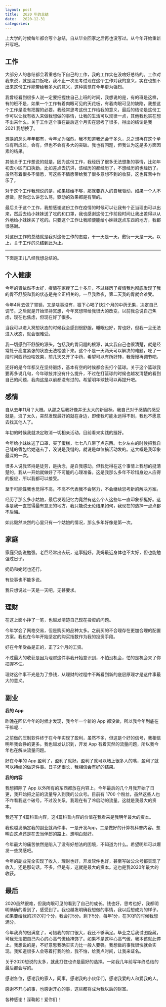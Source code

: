 ```yaml
---
layout: post
title:  2020 年的总结
date:   2020-12-31
categories: 
---
```


上大学的时候每年都会写个总结，自从毕业回家之后再也没写过。从今年开始重新开写吧。

## 工作

大部分人的总结都会着重总结下自己的工作，我的工作实在没啥好总结的。工作对我来说，就是混口饭吃，我不止一次思考过现在这个工作对我的意义，实在也想不出来这份工作能带给我多大的意义，这种感觉在今年更为强烈。

我曾经看到很多人说一定要把握住自己上班的时间，我想说的是，有的班是这样，有的班不是，如果一个工作有着肉眼可见的天花板，有着肉眼可见的缺陷，我想这个工作是没有把握的必要。我经常思考这份工作给我的意义，最后的结论是这份工作可以让我有收入来做我想做的事情，让我的生活可以规律一点，其他我也实在想不出来什么。关于工作这个事在最后这个月实在思考了很多，得出的结论是我 2021 我想换了。

想换的念头年年都有，今年尤为强烈。我不知道我还会干多久，总之想再在这个单位有所成长，会有，但也不会有多大的突破。我也有问题，但我认为这是多方面因素的结果。

其他关于工作想说的就是，因为这份工作，我经历了很多无法想象的事情，比如年初去小区门口执勤，比如差点去抗洪，该经历的都经历了，不想经历的也经历了。虽然有着很多不情愿，可这些不情愿带给我了很多意想不到的收获，这也算苦中作乐了。

对于这个工作我想说的是，如果钱给不够，那就要靠人的自我驱动，如果一个人不想做，那你怎么讲怎么骂，驱动的效果都是有限的。

最后关于这个工作，我想感谢这份工作在疫情的时候可以让我有个正当理由可以出来，然后去给小妹妹送了吃的和口罩，我也感谢这份工作前段时间让我出差得以从外地给小妹妹买了吃的。只要这个工作让我顺便能给小妹妹送点东西的地方，我都很感谢。

对这份工作的总结就是我对这份工作的态度，干一天是一天，敷衍一天是一天。以上，关于工作的总结到此为止。

---

下面是正儿八经我想总结的。

## 个人健康

今年的胃依然不太好，疫情在家瘦了二十多斤，不过经历了疫情我也彻底发现了我的胃不舒服和我的状态是完全正相关的。一旦我熬夜，第二天我的胃就会难受。

今年4月去做了胃镜，又是啥事没有，狠下心喝了快2个月的中药无果，决定自己调节。之后就是开始坚持冥想，今年冥想带给我很大的改变。以前我总说自己焦虑，现在也焦虑，但现在好了很多。

当我可以进入冥想状态的时候我会感到很舒服，睡眠也好，胃也好，但我一旦无法进入状态，就会很难受。

我一切感到不舒服的源头，包括我的胃问题的根源，其实我自己也很清楚，就是经常处于高度紧张的状态无法松弛下来。这个不是一天两天可以解决的难题，吃了一段时间西药没啥效果，前几天又开了中药，希望可以有所好转，我慢慢再调节吧。

还好的是今年都又在坚持锻炼，基本有空的时候都会去打个篮球。关于这个篮球我要再多说几句，今年球技并没有什么提升，不过在打篮球的时候也越发清楚的看到自己的问题，我向这是以前都没有过的。希望明年球技可以再提升吧。

## 感情

自从去年11月？大概。从那之后我好像并无太大的新目标。我自己对于感情的感受就是，浪了太久，突然发现最好的就在身边，即使我可能永远得不到，我也不愿意去找其他人了。

年初的时候我就决定取消一切相亲活动，目前看来实践的挺好。

今年给小妹妹送了口罩，买了蛋糕，七七八八带了点东西。七夕左右的时候把我自己缝的香包给她送去了，没说是我缝的，就说是单位搞活动发的。这大概是我印象最深的一次。

很多人说我坚持是徒劳，是执念，是自我感动。但我觉得在这个事情上我想的挺清楚的，我从一开始就做好了不可能的心理准备。这是我那么多年不珍惜身边人应得的报应，所以我都可以接受。

至于可能性我也觉得不高，不高不代表我不会努力，不会继续思考新的解决方案。

经历了那么多小姑娘，最后发现记忆力竟然有这么个人这些年一直印象都挺好。这事是我一直觉得最有意思的地方，我只能说无论结果如何，我现在的选择一点点都不后悔。

如此毅然决然的心里只有一个姑娘的情况，那么多年好像是第一次。

## 家庭

家庭只能说勉强。老巨经常出去玩，这事挺好。我妈最近身体也不太好，但也能勉强过日子。

奶奶和姥姥也还行。

有些事也不能多说。

我只想说过一天是一天吧，无甚要求。

## 理财

在这上面小挣了一笔，也越发清楚自己现在投资的问题。

今年学会了网格交易，但是购买的品种太多。之前买的不合理存在更加合理的配置方案。我也在今年开始坚定的购买指数作为我的投资手段。

好在今年受益是正的，正了2个月的工资。

不过最大的收获是因为理财这件事我开始意识到，不怕没机会，怕的是机会来了你把握不住。

理财这件事不光是为了挣钱，从理财的过程中不断看到新的底层原理才是这件事最大的意义。


## 副业

**我的 App**

昨晚在回忆今年的时候才发现，我今年一个新的 App 都没做，所以我今年到底在干嘛呢…

之前做的压制软件终于在今年实现了盈利，虽然不多，但这是个好的信号，我相信明年我会挣的更多。我也越发认识到，开发 App 有着天然的流量问题，所以我今年也在解决流量问题。

好在今年的 App 盈利了，盈利了就好。盈利了就可以堵上很多人的嘴，盈利了就可以持续的做这件事。日子还很长，我相信会有好的结果。

**我的内容**

我想把除了 App 以外所有的东西都放在内容上。今年最后的几个月我开始了日更，我开始把之前的流量导入到我的公众号。目前有 1700 个粉丝，虽然这些人也不咋看我这个破号。不过没关系，我现在有了冷启动的流量。这就是我最大的资本。

我还写了4篇科普内容，这4篇科普内容的价值在我看来是我明年最大的资本。

我也越发确定我的副业就两件事，一是开发App，二是做好的计算机科普内容。想明白这点还是在去当伴郎的路上。想明白就好。

今年最大的痛苦依然是陷入了没有好想法的困境，不知道为什么。希望明年可以爆发一些灵感吧。

今年的副业完全实现了收入，理财也好，开发软件也好，甚至写破公众号都实现了收入。还是那句话，不多，但是有，这就是最大的资本。这也是我2020年最大的收获。

## 最后

2020虽然很难，但我肉眼可见的看到了自己的成长。钱也好，思考也好，我都明明确确的看到了，感受到了。我也越发明确我想做的事情，我以后想成为的样子。如果要给我的2020打个分，我会打5分。剩下5分，每年1分，在30岁的时候我想满分。

今年我真的很满意了，可惜我的胃口很大，我还不够满足。毕业之后我试图隐藏，可我无法把自己内心的心高气傲给掩饰了。如果不是这种心高气傲，我本该就此停止。我想说的是，不好意思我确实实力比一般人要强。我想做的事我很快就会实现。我知道很多人会等着打我的脸，我不怕，给我点时间，让我来证名。

关于2020想说的太多，就此打住也许是最好的选择。一如我几年前写年终总结的最后都会写的。

感谢各位，感谢我的家人，同事，感谢我的小伙伴们，感谢我爱的人和爱我的人。

感谢不开心的事，也感谢开心的事，这些都将成为我以后的财富。

各种感谢！深鞠躬！爱你们！

